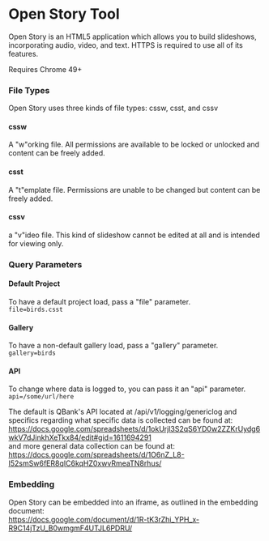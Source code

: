 # Open Story Tool

Open Story is an HTML5 application which allows you to build slideshows, incorporating audio, video, and text. HTTPS is required to use all of its features.   

Requires Chrome 49+

### File Types
Open Story uses three kinds of file types: cssw, csst, and cssv
#### cssw
A "w"orking file. All permissions are available to be locked or unlocked and content can be freely added.
#### csst
A "t"emplate file. Permissions are unable to be changed but content can be freely added.
#### cssv
a "v"ideo file. This kind of slideshow cannot be edited at all and is intended for viewing only.

### Query Parameters
#### Default Project
To have a default project load, pass a "file" parameter.  
`file=birds.csst`
#### Gallery
To have a non-default gallery load, pass a "gallery" parameter.  
`gallery=birds`
#### API 
To change where data is logged to, you can pass it an "api" parameter.  
`api=/some/url/here`

The default is QBank's API located at /api/v1/logging/genericlog and specifics regarding what specific data is collected can be found at:  
https://docs.google.com/spreadsheets/d/1okUrjl3S2qS6YD0w2ZZKrUydg6wkV7dJinkhXeTkx84/edit#gid=1611694291  
and more general data collection can be found at:  
https://docs.google.com/spreadsheets/d/1O6nZ_L8-I52smSw6fER8qIC6kqHZ0xwvRmeaTN8rhus/

### Embedding
Open Story can be embedded into an iframe, as outlined in the embedding document:  
https://docs.google.com/document/d/1R-tK3rZhi_YPH_x-R9C14jTzU_B0wmgmF4UTJL6PDRU/
